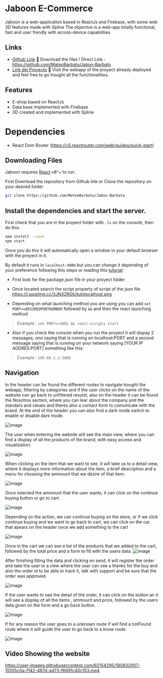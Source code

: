 # Jaboon E-Commerce  

Jaboon is a web-application based in ReactJs and Firebase, with some web 3D features made with Spline
The objective is a web-app totally functional, fast and user frendly with across-device capabilities



## Links
- [Github Link](https://github.com/MateoBarbato/Jabon-Barbato) 👀
    Download the files ! 
    Direct Link : https://github.com/MateoBarbato/Jabon-Barbato 
- [Link del Proyecto](https://jabon-barbato.vercel.app)  👀
  Visit the webapp of the proyect already deployed and feel free to go trought all the functionalities.


## Features

- E-shop based on ReactJs
- Data base implemented with Firebase
- 3D created and implemented with Spline


# Dependencies 

- React Dom Router (https://v5.reactrouter.com/web/guides/quick-start)

## Downloading Files

Jaboon requires [React](https://reactjs.org) v8^+ to run.

First Download the repository from Github link or
Clone the repository on your desired folder
```sh
git clone https://github.com/MateoBarbato/Jabon-Barbato
```

## Install the dependencies and start the server.
First check that you are in the proyect folder with ```.ls``` on the console, then do this:

```sh
npm install --save
npm start
```

Once you do this it will automatically open a window in your default browser with the proyect in it.

By default it runs in ```localhost:4000``` but you can change it depending of your preference following this steps  or reading this [tutorial](https://devdojo.com/howtoubuntu/how-to-change-reactjs-localhost-port):

- First look for the package.json file in your proyect folder

- Once located search the script property of script of the json file
    https://i.postimg.cc/3JNXZRGb/tutolocalhost.png

- Depending on what launching method you are using you can add ```set PORT==DESIREDPORTNUMBER``` followed by ```&&```
and then the react launching method
>Example : `set PORT==3002 && react-scripts start`
- Also if you check the console when you run the proyect it will dispay 2 messages, one saying that is running on localhost:PORT and a second message saying that is running on your network saying [YOUR IP ADDRES:PORT] something like this:
>Example :  `196.69.1.1:3000`

## Navigation

In the header can be found the different routes to navigate trought the webapp, filtering by categories and if the user clicks on the name of the website can go back to unfiltered resulst; also on the header it can be found the Nosotros section, where you can lear about the company and the standars and values and theres also a contact form to comunicate with the brand.
At the end of the header you can also find a dark mode switch to enable or disable dark mode.

![image](https://user-images.githubusercontent.com/62154295/180803211-0f5617ec-d406-43f7-8975-55980a5a2ad9.png)



The user when entering the website will see the main view, where you can find a display of all the products of the brand, with easy access and visualization.

![image](https://user-images.githubusercontent.com/62154295/180802554-0954f9ce-953a-41ed-8917-ff36b70e8e6a.png)



When clicking on the item that we want to see, it will take us to a detail view, where it displays more information about the item, a brief description and a menu for chossing the ammount that we desire of that item.

![image](https://user-images.githubusercontent.com/62154295/180802783-2d1aa6e8-d7e6-4812-84ee-f37344f31af9.png)




Once selected the ammount that the user wants, it can click on the continue buying button or go to cart.

![image](https://user-images.githubusercontent.com/62154295/180803527-dc3b45de-4440-4c2d-ba55-c70d8e1417a8.png)



Depending on the action, we can continue buying on the store, or if we click continue buying and we want to go back to cart, we can click on the car that apears on the header once we add something to the cart

![image](https://user-images.githubusercontent.com/62154295/180804257-2c1db634-2ff3-4d52-9a3b-9d4db9d782e0.png)



Once in the cart we can see a list of the products that we added to the cart, followed by the total price and a form to fill with the users data.
![image](https://user-images.githubusercontent.com/62154295/180804481-c5184dcd-a3a3-48f9-abad-caeb8449f3e1.png)



After finishing filling the data and clicking on send, it will register the order and take the user to a view where the user can see a thanks for the buy and also the order id to be able to track it, talk with support and be sure that the order was approved.

![image](https://user-images.githubusercontent.com/62154295/180804755-abd71bac-f3d2-44e5-b61a-9d201f36d185.png)



If the user wants to see the detail of the order, it can click on the button an it will see a display of all the items , ammount and price, followed by the users data given on the form and a go back button.

![image](https://user-images.githubusercontent.com/62154295/180806911-40b8e414-d926-4e79-b9a4-638a7f70029f.png)



If for any reason the user goes to a unknown route if will find a notFound route where it will guide the user to go back to a know route

![image](https://user-images.githubusercontent.com/62154295/180807191-2cdad4a0-4aac-40e2-a050-b148672ca18c.png)


## Video Showing the website 

https://user-images.githubusercontent.com/62154295/180832007-15555c0a-f142-487d-ad73-f6691c40c153.mp4







